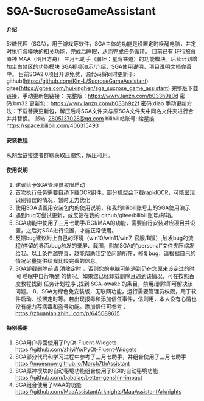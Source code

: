 # SGA-SucroseGameAssistant

#### 介绍
砂糖代理（SGA），用于游戏等软件，SGA主体的功能是设置定时唤醒电脑，并定时执行各模块的相关功能，完成后睡眠，从而完成任务循环。
目前已有 环行旅舍 原神 MAA（明日方舟） 三月七助手（崩坏：星穹铁道）的功能模块。后续计划增加尘白禁区的功能模块
SGA视频演示/介绍，SGA使用说明，项目说明文档完善中。
目前SGA2.0项目开源免费，源代码将同时更新于:
github(https://github.com/Kin-L/SucroseGameAssistant)
gitee(https://gitee.com/huixinghen/sga_sucrose_game_assistant)
完整版下载链接，手动更新包链接：
完整版：https://wwrv.lanzn.com/b033h9z0d 密码:bm32
更新包：https://wwrv.lanzn.com/b033h9z2f 密码:diao
手动更新方法：下载替换更新包，解压后将SGA文件夹与原SGA文件夹中同名文件夹进行合并并替换。
邮箱: 2805137028@qq.com
bilibili站账号: 绘星痕
https://space.bilibili.com/406315493

#### 安装教程

从网盘链接或者群聊获取压缩包，解压可用。

#### 使用说明

1.  建议给予SGA管理员权限启动
2.  首次执行任务需要自动下载OCR组件，部分机型会下载rapidOCR，可能出现识别错误的情况，暂时无力优化
3.  使用SGA请善用安装包内的使用说明，和我的bilibili账号上的SGA使用演示
4.  遇到bug可尝试更新，或反馈在我的 github/gitee/bilibili账号/邮箱。
5.  SGA功能中使用了三月七助手/BGI/MAA的功能，需要自行安装对应项目并设置，之后对SGA进行设置，才能正常使用。
6.  反馈bug建议附上自己的环境（win10/win11/win7, 官服/B服）,触发bug的流程/停留的界面/bug触发的录屏、截图，附加SGA的“personal”文件夹压缩发给我。以上条件越完善，越能帮助我定位问题所在，修复bug，请根据自己的情况尽量提供给我比较完善的信息。
7.  SGA卸载删除前请 清除定时 ，否则您的电脑可能遇到仍在您原来设定过的时间 睡眠中自行唤醒 的情况。如果您已经卸载删除且遇到该情况，可在按照百度教程找到 任务计划程序 ,找到 SGA-awake 的条目，禁用/删除即可解决该问题。
8、SGA为绿色免安装版，无联网功能，运行需要管理员权限，用于软件启动、设置定时等。若出现报毒和添加信任事件，信则用，本人没有心情也没有能力写病毒和盗号功能。添加信任可参考：https://zhuanlan.zhihu.com/p/645089615
#### 特别感谢

1.  SGA用户界面使用了PyQt-Fluent-Widgets
https://github.com/zhiyiYo/PyQt-Fluent-Widgets
2.  SGA部分代码和学习过程中参考了三月七助手，并组合使用了三月七助手
https://moesnow.github.io/March7thAssistant
3.  SGA原神模块的自动秘境功能组合使用了BGI的自动秘境功能
https://github.com/babalae/better-genshin-impact
4.  SGA组合使用了MAA的功能
https://github.com/MaaAssistantArknights/MaaAssistantArknights
